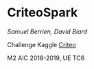 # CriteoSpark

_Samuel Berrien, David Biard_

Challenge Kaggle [Criteo](https://www.kaggle.com/c/criteo-display-ad-challenge)

M2 AIC 2018-2019, UE TC6